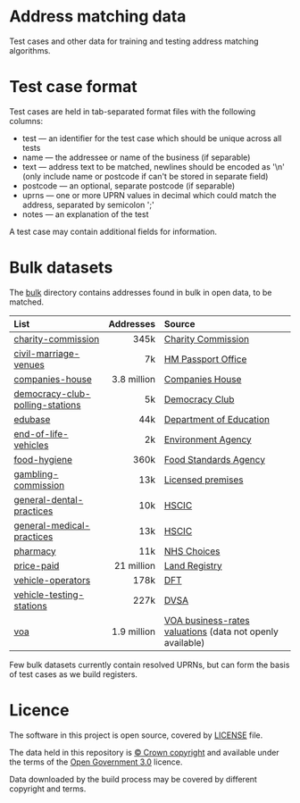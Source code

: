 # Address matching data

Test cases and other data for training and testing address matching algorithms.

# Test case format

Test cases are held in tab-separated format files with the following columns:

- test — an identifier for the test case which should be unique across all tests
- name — the addressee or name of the business (if separable)
- text — address text to be matched, newlines should be encoded as '\n' (only include name or postcode if can't be stored in separate field)
- postcode — an optional, separate postcode (if separable)
- uprns — one or more UPRN values in decimal which could match the address, separated by semicolon ';'
- notes — an explanation of the test

A test case may contain additional fields for information.

# Bulk datasets

The [bulk](bulk) directory contains addresses found in bulk in open data, to be matched.

| List | Addresses | Source |
| :---         |     ---:      |          :--- |
| [charity-commission](bulk/charity-commission) | 345k | [Charity Commission](http://data.charitycommission.gov.uk/) |
| [civil-marriage-venues](bulk/civil-marriage-venues) | 7k | [HM Passport Office](https://www.gov.uk/government/publications/civil-marriages-and-partnerships-approved-premises-list) |
| [companies-house](bulk/companies-house) | 3.8 million | [Companies House](http://download.companieshouse.gov.uk/en_output.html) |
| [democracy-club-polling-stations](bulk/democracy-club-polling-stations) | 5k | [Democracy Club](https://wheredoivote.co.uk/) |
| [edubase](bulk/edubase) | 44k | [Department of Education](http://www.education.gov.uk/edubase/home.xhtml) |
| [end-of-life-vehicles](bulk/end-of-life-vehicles) | 2k | [Environment Agency](https://www.gov.uk/government/publications/end-of-life-vehicles-authorised-treatment-facilities-register) |
| [food-hygiene](bulk/food-hygiene) | 360k | [Food Standards Agency](http://ratings.food.gov.uk/open-data/) |
| [gambling-commission](bulk/gambling-commission) | 13k | [Licensed premises](http://www.gamblingcommission.gov.uk/Find-licensees.aspx) |
| [general-dental-practices](bulk/general-dental-practices) | 10k | [HSCIC](https://data.gov.uk/dataset/general-dental-practices) |
| [general-medical-practices](bulk/general-medical-practices) | 13k | [HSCIC](https://data.gov.uk/dataset/general-medical-practices) |
| [pharmacy](bulk/pharmacy) | 11k | [NHS Choices](https://data.gov.uk/dataset/pharmacies) |
| [price-paid](bulk/price-paid) | 21 million | [Land Registry](https://www.gov.uk/government/statistical-data-sets/price-paid-data-downloads) |
| [vehicle-operators](bulk/vehicle-operators) | 178k | [DFT](https://data.gov.uk/dataset/traffic-commissioners-goods-and-public-service-vehicle-operator-licence-records) |
| [vehicle-testing-stations](bulk/vehicle-testing-stations) | 227k | [DVSA](https://data.gov.uk/dataset/mot-active-vts) |
| [voa](bulk/voa) | 1.9 million | [VOA business-rates valuations](http://www.2010.voa.gov.uk/rli/) (data not openly available) |

Few bulk datasets currently contain resolved UPRNs, but can form the basis of test cases as we build registers.

# Licence

The software in this project is open source, covered by [LICENSE](LICENSE) file.

The data held in this repository is [© Crown copyright](http://www.nationalarchives.gov.uk/information-management/re-using-public-sector-information/copyright-and-re-use/crown-copyright/)
and available under the terms of the [Open Government 3.0](https://www.nationalarchives.gov.uk/doc/open-government-licence/version/3/) licence.

Data downloaded by the build process may be covered by different copyright and terms.
